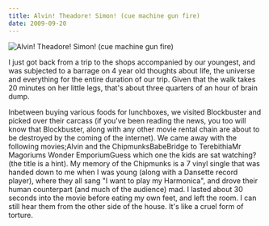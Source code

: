 ```yaml
---
title: Alvin! Theadore! Simon! (cue machine gun fire)
date: 2009-09-20
---
```


![Alvin! Theadore! Simon! (cue machine gun fire)](https://source.unsplash.com/4v9Kk01mEbY/1600x900)

I just got back from a trip to the shops accompanied by our youngest, and was subjected to a barrage on 4 year old thoughts about life, the universe and everything for the entire duration of our trip. Given that the walk takes 20 minutes on her little legs, that's about three quarters of an hour of brain dump.

Inbetween buying various foods for lunchboxes, we visited Blockbuster and picked over their carcass (if you've been reading the news, you too will know that Blockbuster, along with any other movie rental chain are about to be destroyed by the coming of the internet). We came away with the following movies;Alvin and the ChipmunksBabeBridge to TerebithiaMr Magoriums Wonder EmporiumGuess which one the kids are sat watching? (the title is a hint). My memory of the Chipmunks is a 7 vinyl single that was handed down to me when I was young (along with a Dansette record player), where they all sang "I want to play my Harmonica", and drove their human counterpart (and much of the audience) mad. I lasted about 30 seconds into the movie before eating my own feet, and left the room. I can still hear them from the other side of the house. It's like a cruel form of torture.